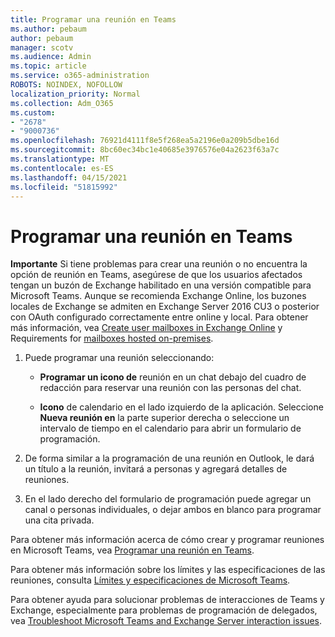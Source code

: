 ```yaml
---
title: Programar una reunión en Teams
ms.author: pebaum
author: pebaum
manager: scotv
ms.audience: Admin
ms.topic: article
ms.service: o365-administration
ROBOTS: NOINDEX, NOFOLLOW
localization_priority: Normal
ms.collection: Adm_O365
ms.custom:
- "2678"
- "9000736"
ms.openlocfilehash: 76921d4111f8e5f268ea5a2196e0a209b5dbe16d
ms.sourcegitcommit: 8bc60ec34bc1e40685e3976576e04a2623f63a7c
ms.translationtype: MT
ms.contentlocale: es-ES
ms.lasthandoff: 04/15/2021
ms.locfileid: "51815992"
---
```

# <a name="schedule-a-meeting-in-teams"></a>Programar una reunión en Teams

**Importante** Si tiene problemas para crear una reunión o no encuentra la opción de reunión en Teams, asegúrese de que los usuarios afectados tengan un buzón de Exchange habilitado en una versión compatible para Microsoft Teams. Aunque se recomienda Exchange Online, los buzones locales de Exchange se admiten en Exchange Server 2016 CU3 o posterior con OAuth configurado correctamente entre online y local. Para obtener más información, vea [Create user mailboxes in Exchange Online](https://docs.microsoft.com/exchange/recipients-in-exchange-online/create-user-mailboxes) y Requirements for [mailboxes hosted on-premises](https://docs.microsoft.com/microsoftteams/exchange-teams-interact#requirements-for-mailboxes-hosted-on-premises). 

1. Puede programar una reunión seleccionando:

    - **Programar un icono de** reunión en un chat debajo del cuadro de redacción para reservar una reunión con las personas del chat.

    - **Icono** de calendario en el lado izquierdo de la aplicación. Seleccione **Nueva reunión en** la parte superior derecha o seleccione un intervalo de tiempo en el calendario para abrir un formulario de programación.

2. De forma similar a la programación de una reunión en Outlook, le dará un título a la reunión, invitará a personas y agregará detalles de reuniones.

3. En el lado derecho del formulario de programación puede agregar un canal o personas individuales, o dejar ambos en blanco para programar una cita privada.

Para obtener más información acerca de cómo crear y programar reuniones en Microsoft Teams, vea [Programar una reunión en Teams](https://support.office.com/article/Schedule-a-meeting-in-Teams-943507a9-8583-4c58-b5d2-8ec8265e04e5).

Para obtener más información sobre los límites y las especificaciones de las reuniones, consulta [Límites y especificaciones de Microsoft Teams](https://docs.microsoft.com/microsoftteams/limits-specifications-teams#meetings-and-calls).

Para obtener ayuda para solucionar problemas de interacciones de Teams y Exchange, especialmente para problemas de programación de delegados, vea [Troubleshoot Microsoft Teams and Exchange Server interaction issues](https://docs.microsoft.com/microsoftteams/troubleshoot/known-issues/teams-exchange-interaction-issue).